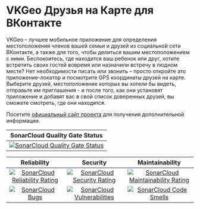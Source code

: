 # VKGeo Друзья на Карте для ВКонтакте

VKGeo  –  лучшее мобильное приложение для определения местоположения членов
вашей  семьи и друзей из социальной сети ВКонтакте, а также для того, чтобы
делиться  вашим  местоположением  с  ними.  Беспокоитесь, где находится ваш
ребенок  или  друг,  хотите  встретить  своих  гостей вовремя или назначили
встречу  в  людном  месте?  Нет  необходимости  писать или звонить – просто
откройте  это  приложение-локатор  и  посмотрите  GPS  координаты друзей на
карте.  Выберите  друзей,  местоположение  которых  вы  хотели  бы  видеть,
отправьте  им  приглашения  -  и после того, как они установят приложение и
добавят  вас  в свой список доверенных друзей, вы сможете смотреть, где они
находятся.

Посетите   [официальный  сайт  проекта](https://vkgeo.sourceforge.io/)  для
получения дополнительной информации.

| SonarCloud Quality Gate Status |
| :---: |
| [![SonarCloud Quality Gate Status](https://sonarcloud.io/api/project_badges/measure?project=vkgeo%3Avkgeo-android&metric=alert_status)](https://sonarcloud.io/dashboard?id=vkgeo%3Avkgeo-android) |

| Reliability | Security | Maintainability |
| :---: | :---: | :---: |
| [![SonarCloud Reliability Rating](https://sonarcloud.io/api/project_badges/measure?project=vkgeo%3Avkgeo-android&metric=reliability_rating)](https://sonarcloud.io/dashboard?id=vkgeo%3Avkgeo-android) | [![SonarCloud Security Rating](https://sonarcloud.io/api/project_badges/measure?project=vkgeo%3Avkgeo-android&metric=security_rating)](https://sonarcloud.io/dashboard?id=vkgeo%3Avkgeo-android) | [![SonarCloud Maintainability Rating](https://sonarcloud.io/api/project_badges/measure?project=vkgeo%3Avkgeo-android&metric=sqale_rating)](https://sonarcloud.io/dashboard?id=vkgeo%3Avkgeo-android) |
| [![SonarCloud Bugs](https://sonarcloud.io/api/project_badges/measure?project=vkgeo%3Avkgeo-android&metric=bugs)](https://sonarcloud.io/dashboard?id=vkgeo%3Avkgeo-android) | [![SonarCloud Vulnerabilities](https://sonarcloud.io/api/project_badges/measure?project=vkgeo%3Avkgeo-android&metric=vulnerabilities)](https://sonarcloud.io/dashboard?id=vkgeo%3Avkgeo-android) | [![SonarCloud Code Smells](https://sonarcloud.io/api/project_badges/measure?project=vkgeo%3Avkgeo-android&metric=code_smells)](https://sonarcloud.io/dashboard?id=vkgeo%3Avkgeo-android) |
